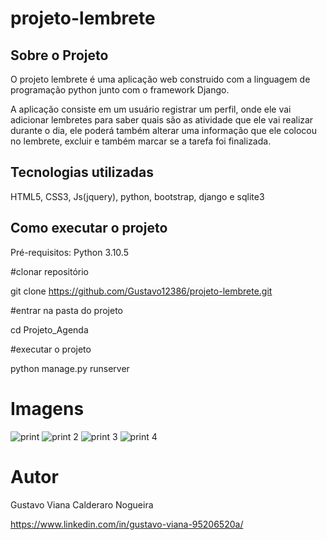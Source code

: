 # projeto-lembrete

## Sobre o Projeto
O projeto lembrete é uma aplicação web construido com a linguagem de programação python junto com o framework Django.

A aplicação consiste em um usuário registrar um perfil, onde ele vai adicionar lembretes para saber quais são as atividade que ele vai realizar durante o dia, ele poderá também alterar uma informação que ele colocou no lembrete, excluir e também marcar se a tarefa foi finalizada.


## Tecnologias utilizadas
HTML5, CSS3, Js(jquery), python, bootstrap, django e sqlite3

## Como executar o projeto

Pré-requisitos: Python 3.10.5

#clonar repositório

git clone https://github.com/Gustavo12386/projeto-lembrete.git

#entrar na pasta do projeto 

cd Projeto_Agenda

#executar o projeto

python manage.py runserver

# Imagens
![print](https://user-images.githubusercontent.com/81700849/185814534-dfcc550c-1942-4e8d-aded-50d9e8cb00c0.PNG)
![print 2](https://user-images.githubusercontent.com/81700849/185814237-6fdbe4b7-9c0b-400c-baa4-a85c8d92e7e4.PNG)
![print 3](https://user-images.githubusercontent.com/81700849/185814399-d4c227b7-4049-405a-bc6f-2398c07b1b62.PNG)
![print 4](https://user-images.githubusercontent.com/81700849/185814422-f93534dc-de24-43ca-aaba-363703d2bcb0.PNG)

# Autor

Gustavo Viana Calderaro Nogueira

https://www.linkedin.com/in/gustavo-viana-95206520a/




